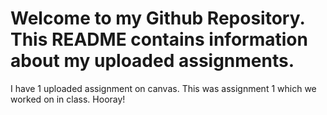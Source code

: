 # Welcome to my Github Repository. This README contains information about my uploaded assignments.
I have 1 uploaded assignment on canvas. This was assignment 1 which we worked on in class. Hooray!